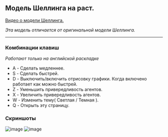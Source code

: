 ## Модель Шеллинга на раст.

[Видео о модели Шеллинга.](https://youtu.be/awBsjdjxJnE)

*Эта модель отличается от оригинальной модели Шеллинга.*

---

### Комбинации клавиш
*Работают только на английской раскладке*
- A - Сделать медленнее.
- S - Сделать быстрей.
- D - Выключить/включить отрисовку графики. Когда включено работает как можно быстрей.
- Z - Уменьшить привередливость агентов.
- X - Увеличить привередливость агентов.
- W - Изменить тему( Светлая / Темная ).
- Q - Открыть эту страницу.

### Скриншоты
![image](https://notabug.org/GreatC0der/schellings_model/raw/master/screenshots/dark.png)
![image](https://notabug.org/GreatC0der/schellings_model/raw/master/screenshots/light.png)